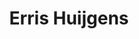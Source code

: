 ---
order: 19
category: residents
layout: post
title: Erris Huijgens
profession: graphic design installation
---